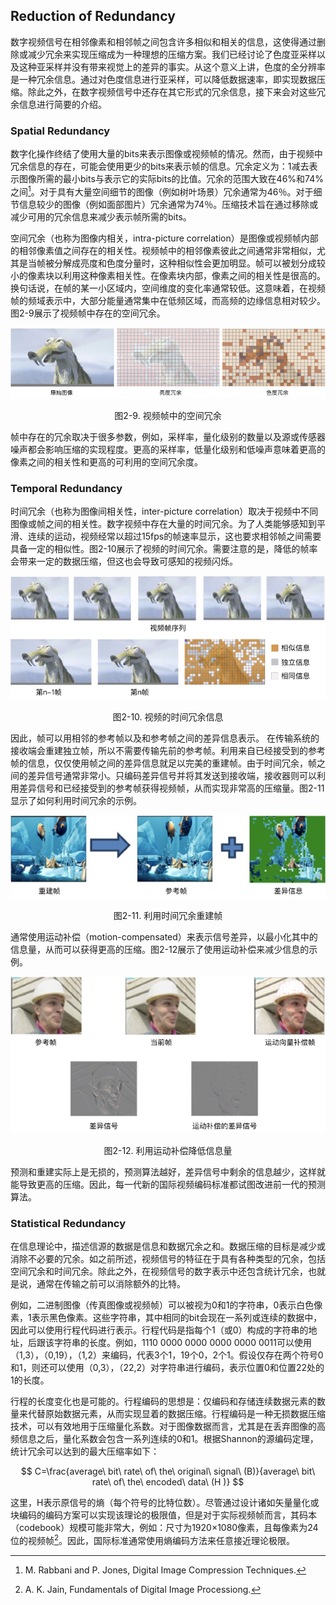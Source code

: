## Reduction of Redundancy
数字视频信号在相邻像素和相邻帧之间包含许多相似和相关的信息，这使得通过删除或减少冗余来实现压缩成为一种理想的压缩方案。我们已经讨论了色度亚采样以及这种亚采样并没有带来视觉上的差异的事实。从这个意义上讲，色度的全分辨率是一种冗余信息。通过对色度信息进行亚采样，可以降低数据速率，即实现数据压缩。除此之外，在数字视频信号中还存在其它形式的冗余信息，接下来会对这些冗余信息进行简要的介绍。

### Spatial Redundancy
数字化操作终结了使用大量的bits来表示图像或视频帧的情况。然而，由于视频中冗余信息的存在，可能会使用更少的bits来表示帧的信息。冗余定义为：1减去表示图像所需的最小bits与表示它的实际bits的比值。冗余的范围大致在46%和74%之间[^1]。对于具有大量空间细节的图像（例如树叶场景）冗余通常为46％。对于细节信息较少的图像（例如面部图片）冗余通常为74％。压缩技术旨在通过移除或减少可用的冗余信息来减少表示帧所需的bits。

空间冗余（也称为图像内相关，intra-picture correlation）是图像或视频帧内部的相邻像素值之间存在的相关性。视频帧中的相邻像素彼此之间通常非常相似，尤其是当帧被分解成亮度和色度分量时，这种相似性会更加明显。帧可以被划分成较小的像素块以利用这种像素相关性。在像素块内部，像素之间的相关性是很高的。换句话说，在帧的某一小区域内，空间维度的变化率通常较低。这意味着，在视频帧的频域表示中，大部分能量通常集中在低频区域，而高频的边缘信息相对较少。图2-9展示了视频帧中存在的空间冗余。

![](../images/2_9.png)
<div align=center>图2-9. 视频帧中的空间冗余</div>

帧中存在的冗余取决于很多参数，例如，采样率，量化级别的数量以及源或传感器噪声都会影响压缩的实现程度。更高的采样率，低量化级别和低噪声意味着更高的像素之间的相关性和更高的可利用的空间冗余度。

### Temporal Redundancy
时间冗余（也称为图像间相关性，inter-picture correlation）取决于视频中不同图像或帧之间的相关性。数字视频中存在大量的时间冗余。为了人类能够感知到平滑、连续的运动，视频经常以超过15fps的帧速率显示，这也要求相邻帧之间需要具备一定的相似性。图2-10展示了视频的时间冗余。需要注意的是，降低的帧率会带来一定的数据压缩，但这也会导致可感知的视频闪烁。

![](../images/2_10.png)
<div align=center>图2-10. 视频的时间冗余信息</div>

因此，帧可以用相邻的参考帧以及和参考帧之间的差异信息表示。 在传输系统的接收端会重建独立帧，所以不需要传输先前的参考帧。利用来自已经接受到的参考帧的信息，仅仅使用帧之间的差异信息就足以完美的重建帧。由于时间冗余，帧之间的差异信号通常非常小。只编码差异信号并将其发送到接收端，接收器则可以利用差异信号和已经接受到的参考帧获得视频帧，从而实现非常高的压缩量。图2-11显示了如何利用时间冗余的示例。

![](../images/2_11.png)
<div align=center>图2-11. 利用时间冗余重建帧</div>

通常使用运动补偿（motion-compensated）来表示信号差异，以最小化其中的信息量，从而可以获得更高的压缩。图2-12展示了使用运动补偿来减少信息的示例。

![](../images/2_12.png)
<div align=center>图2-12. 利用运动补偿降低信息量</div>

预测和重建实际上是无损的，预测算法越好，差异信号中剩余的信息越少，这样就能导致更高的压缩。因此，每一代新的国际视频编码标准都试图改进前一代的预测算法。

### Statistical Redundancy
在信息理论中，描述信源的数据是信息和数据冗余之和。数据压缩的目标是减少或消除不必要的冗余。如之前所述，视频信号的特征在于具有各种类型的冗余，包括空间冗余和时间冗余。除此之外，在视频信号的数字表示中还包含统计冗余，也就是说，通常在传输之前可以消除额外的比特。

例如，二进制图像（传真图像或视频帧）可以被视为0和1的字符串，0表示白色像素，1表示黑色像素。这些字符串，其中相同的bit会现在一系列或连续的数据中，因此可以使用行程代码进行表示。行程代码是指每个1（或0）构成的字符串的地址，后跟该字符串的长度。例如，1110 0000 0000 0000 0000 0011可以使用（1,3），（0,19），（1,2）来编码，代表3个1，19个0，2个1。假设仅存在两个符号0和1，则还可以使用（0,3），（22,2）对字符串进行编码，表示位置0和位置22处的1的长度。

行程的长度变化也是可能的。行程编码的思想是：仅编码和存储连续数据元素的数量来代替原始数据元素，从而实现显着的数据压缩。行程编码是一种无损数据压缩技术，可以有效地用于压缩量化系数。对于图像数据而言，尤其是在丢弃图像的高频信息之后，量化系数会包含一系列连续的0和1。根据Shannon的源编码定理，统计冗余可以达到的最大压缩率如下：

$$
C=\frac{average\ bit\ rate\ of\ the\ original\ signal\ (B)}{average\ bit\ rate\ of\ the\ encoded\ data\ (H )}
$$

这里，H表示原信号的熵（每个符号的比特位数）。尽管通过设计诸如矢量量化或块编码的编码方案可以实现该理论的极限值，但是对于实际视频帧而言，其码本（codebook）规模可能非常大，例如：尺寸为1920×1080像素，且每像素为24位的视频帧[^2]。因此，国际标准通常使用熵编码方法来任意接近理论极限。

[^1]: M. Rabbani and P. Jones, Digital Image Compression Techniques.

[^2]: A. K. Jain, Fundamentals of Digital Image Processiong.

